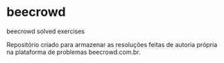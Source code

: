 # beecrowd
beecrowd solved exercises

Repositório criado para armazenar as resoluções feitas de autoria própria na plataforma de problemas beecrowd.com.br.
